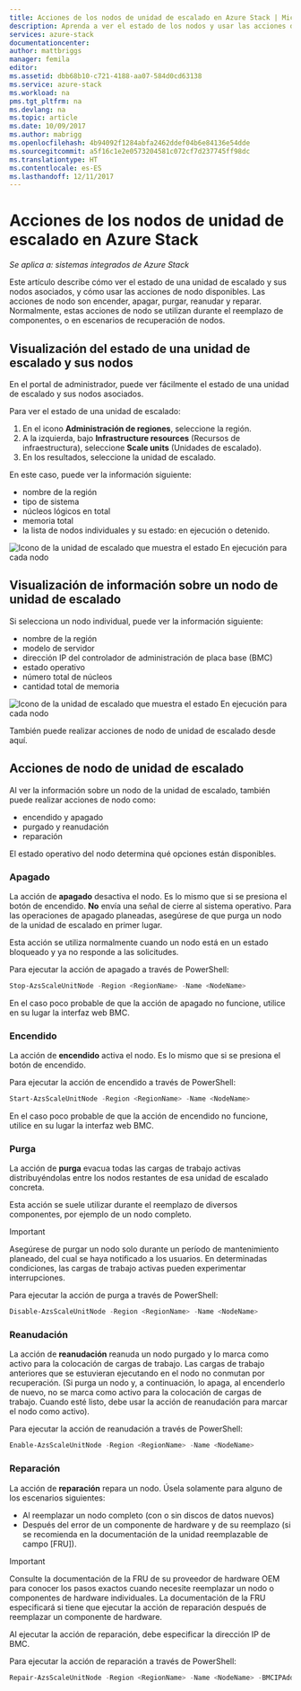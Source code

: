 ```yaml
---
title: Acciones de los nodos de unidad de escalado en Azure Stack | Microsoft Docs
description: Aprenda a ver el estado de los nodos y usar las acciones de nodo para encender, apagar, purgar y reanudar en un sistema integrado de Azure Stack.
services: azure-stack
documentationcenter: 
author: mattbriggs
manager: femila
editor: 
ms.assetid: dbb68b10-c721-4188-aa07-584d0cd63138
ms.service: azure-stack
ms.workload: na
pms.tgt_pltfrm: na
ms.devlang: na
ms.topic: article
ms.date: 10/09/2017
ms.author: mabrigg
ms.openlocfilehash: 4b94092f1284abfa2462ddef04b6e84136e54dde
ms.sourcegitcommit: a5f16c1e2e0573204581c072cf7d237745ff98dc
ms.translationtype: HT
ms.contentlocale: es-ES
ms.lasthandoff: 12/11/2017
---
```

# <a name="scale-unit-node-actions-in-azure-stack"></a>Acciones de los nodos de unidad de escalado en Azure Stack

*Se aplica a: sistemas integrados de Azure Stack*

Este artículo describe cómo ver el estado de una unidad de escalado y sus nodos asociados, y cómo usar las acciones de nodo disponibles. Las acciones de nodo son encender, apagar, purgar, reanudar y reparar. Normalmente, estas acciones de nodo se utilizan durante el reemplazo de componentes, o en escenarios de recuperación de nodos.

## <a name="view-the-status-of-a-scale-unit-and-its-nodes"></a>Visualización del estado de una unidad de escalado y sus nodos

En el portal de administrador, puede ver fácilmente el estado de una unidad de escalado y sus nodos asociados.

Para ver el estado de una unidad de escalado:

1. En el icono **Administración de regiones**, seleccione la región.
2. A la izquierda, bajo **Infrastructure resources** (Recursos de infraestructura), seleccione **Scale units** (Unidades de escalado).
3. En los resultados, seleccione la unidad de escalado.
 
En este caso, puede ver la información siguiente:

- nombre de la región
- tipo de sistema
- núcleos lógicos en total
- memoria total
- la lista de nodos individuales y su estado: en ejecución o detenido.

![Icono de la unidad de escalado que muestra el estado En ejecución para cada nodo](media/azure-stack-node-actions/ScaleUnitStatus.PNG)

## <a name="view-information-about-a-scale-unit-node"></a>Visualización de información sobre un nodo de unidad de escalado

Si selecciona un nodo individual, puede ver la información siguiente:

- nombre de la región
- modelo de servidor
- dirección IP del controlador de administración de placa base (BMC)
- estado operativo
- número total de núcleos
- cantidad total de memoria
 
![Icono de la unidad de escalado que muestra el estado En ejecución para cada nodo](media/azure-stack-node-actions/NodeActions.PNG)

También puede realizar acciones de nodo de unidad de escalado desde aquí.

## <a name="scale-unit-node-actions"></a>Acciones de nodo de unidad de escalado

Al ver la información sobre un nodo de la unidad de escalado, también puede realizar acciones de nodo como:

- encendido y apagado
- purgado y reanudación
- reparación

El estado operativo del nodo determina qué opciones están disponibles.

### <a name="power-off"></a>Apagado

La acción de **apagado** desactiva el nodo. Es lo mismo que si se presiona el botón de encendido. **No** envía una señal de cierre al sistema operativo. Para las operaciones de apagado planeadas, asegúrese de que purga un nodo de la unidad de escalado en primer lugar.

Esta acción se utiliza normalmente cuando un nodo está en un estado bloqueado y ya no responde a las solicitudes.  

Para ejecutar la acción de apagado a través de PowerShell:

  ````PowerShell
  Stop-AzsScaleUnitNode -Region <RegionName> -Name <NodeName>
  ```` 

En el caso poco probable de que la acción de apagado no funcione, utilice en su lugar la interfaz web BMC.

### <a name="power-on"></a>Encendido

La acción de **encendido** activa el nodo. Es lo mismo que si se presiona el botón de encendido. 

Para ejecutar la acción de encendido a través de PowerShell:

  ````PowerShell
  Start-AzsScaleUnitNode -Region <RegionName> -Name <NodeName>
  ````

En el caso poco probable de que la acción de encendido no funcione, utilice en su lugar la interfaz web BMC.

### <a name="drain"></a>Purga

La acción de **purga** evacua todas las cargas de trabajo activas distribuyéndolas entre los nodos restantes de esa unidad de escalado concreta.

Esta acción se suele utilizar durante el reemplazo de diversos componentes, por ejemplo de un nodo completo.

> [!IMPORTANT]
> Asegúrese de purgar un nodo solo durante un período de mantenimiento planeado, del cual se haya notificado a los usuarios. En determinadas condiciones, las cargas de trabajo activas pueden experimentar interrupciones.

Para ejecutar la acción de purga a través de PowerShell:

  ````PowerShell
  Disable-AzsScaleUnitNode -Region <RegionName> -Name <NodeName>
  ````

### <a name="resume"></a>Reanudación

La acción de **reanudación** reanuda un nodo purgado y lo marca como activo para la colocación de cargas de trabajo. Las cargas de trabajo anteriores que se estuvieran ejecutando en el nodo no conmutan por recuperación. (Si purga un nodo y, a continuación, lo apaga, al encenderlo de nuevo, no se marca como activo para la colocación de cargas de trabajo. Cuando esté listo, debe usar la acción de reanudación para marcar el nodo como activo).

Para ejecutar la acción de reanudación a través de PowerShell:

  ````PowerShell
  Enable-AzsScaleUnitNode -Region <RegionName> -Name <NodeName>
  ````

### <a name="repair"></a>Reparación

La acción de **reparación** repara un nodo. Úsela solamente para alguno de los escenarios siguientes:

- Al reemplazar un nodo completo (con o sin discos de datos nuevos)
- Después del error de un componente de hardware y de su reemplazo (si se recomienda en la documentación de la unidad reemplazable de campo [FRU]).

> [!IMPORTANT]
> Consulte la documentación de la FRU de su proveedor de hardware OEM para conocer los pasos exactos cuando necesite reemplazar un nodo o componentes de hardware individuales. La documentación de la FRU especificará si tiene que ejecutar la acción de reparación después de reemplazar un componente de hardware.  

Al ejecutar la acción de reparación, debe especificar la dirección IP de BMC. 

Para ejecutar la acción de reparación a través de PowerShell:

  ````PowerShell
  Repair-AzsScaleUnitNode -Region <RegionName> -Name <NodeName> -BMCIPAddress <BMCIPAddress>
  ````



